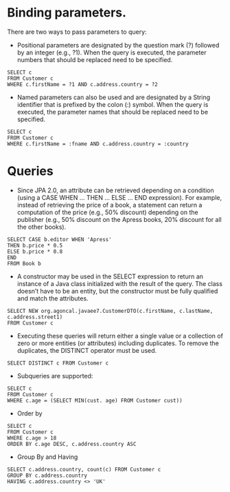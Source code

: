 Binding parameters.
===
There are two ways to pass parameters to query:
* Positional parameters are designated by the question mark (?) followed by an integer (e.g., ?1). When the query is executed, the parameter numbers that should be replaced need to be specified.
```
SELECT c
FROM Customer c
WHERE c.firstName = ?1 AND c.address.country = ?2
```
* Named parameters can also be used and are designated by a String identifier that is prefixed by the colon (:) symbol. When the query is executed, the parameter names that should be replaced need to be specified.
```
SELECT c
FROM Customer c
WHERE c.firstName = :fname AND c.address.country = :country
```

Queries
===
* Since JPA 2.0, an attribute can be retrieved depending on a condition (using a CASE WHEN ... THEN ... ELSE ... END expression). For example, instead of retrieving the price of a book, a statement can return a computation of the price (e.g., 50% discount) depending on the publisher (e.g., 50% discount on the Apress books, 20% discount for all the other books).
```
SELECT CASE b.editor WHEN 'Apress'
THEN b.price * 0.5
ELSE b.price * 0.8
END
FROM Book b
```
* A constructor may be used in the SELECT expression to return an instance of a Java class initialized with the result of the query. The class doesn’t have to be an entity, but the constructor must be fully qualified and match the attributes.
```
SELECT NEW org.agoncal.javaee7.CustomerDTO(c.firstName, c.lastName, c.address.street1)
FROM Customer c
```

* Executing these queries will return either a single value or a collection of zero or more entities (or attributes) including duplicates. To remove the duplicates, the DISTINCT operator must be used.
```
SELECT DISTINCT c FROM Customer c
```

* Subqueries are supported:
```
SELECT c
FROM Customer c
WHERE c.age = (SELECT MIN(cust. age) FROM Customer cust))
```

* Order by
```
SELECT c
FROM Customer c
WHERE c.age > 18
ORDER BY c.age DESC, c.address.country ASC
```

* Group By and Having
```
SELECT c.address.country, count(c) FROM Customer c
GROUP BY c.address.country
HAVING c.address.country <> 'UK'
```
